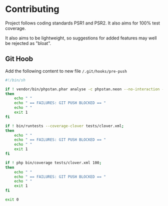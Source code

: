 # Contributing

Project follows coding standards PSR1 and PSR2. It also aims for 100% test coverage.

It also aims to be lightweight, so suggestions for added features may well be rejected as "bloat".

## Git Hoob

Add the following content to new file `/.git/hooks/pre-push`
```bash
#!/bin/sh

if ! vendor/bin/phpstan.phar analyse -c phpstan.neon --no-interaction --no-progress;
then
    echo " "
    echo " == FAILURES: GIT PUSH BLOCKED == "
    echo " "
    exit 1
fi

if ! bin/runtests --coverage-clover tests/clover.xml;
then
    echo " "
    echo " == FAILURES: GIT PUSH BLOCKED == "
    echo " "
    exit 1
fi

if ! php bin/coverage tests/clover.xml 100;
then
    echo " "
    echo " == FAILURES: GIT PUSH BLOCKED == "
    echo " "
    exit 1
fi

exit 0
```